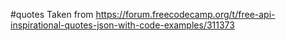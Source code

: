 #quotes
Taken from 
https://forum.freecodecamp.org/t/free-api-inspirational-quotes-json-with-code-examples/311373